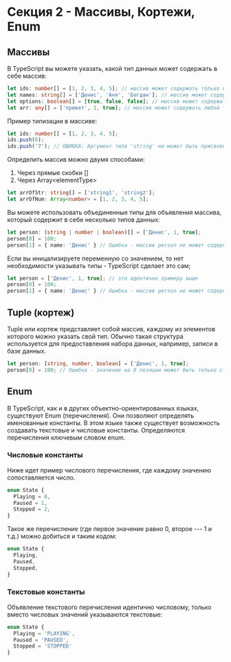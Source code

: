 # Секция 2 - Массивы, Кортежи, Enum

## Массивы

В TypeScript вы можете указать, какой тип данных может содержать в себе массив:

```ts
let ids: number[] = [1, 2, 3, 4, 5]; // массив может содержать только цифры
let names: string[] = ['Денис', 'Аня', 'Богдан']; // массив может содержать только строки
let options: boolean[] = [true, false, false]; // массив может содержать true или false
let arr: any[] = ['привет', 1, true]; // массив может содержать любой тип данных
```

Пример типизации в массиве:

```ts
let ids: number[] = [1, 2, 3, 4, 5];
ids.push(6);
ids.push('7'); // ОШИБКА: Аргумент типа 'string' не может быть присвоен параметру типа 'number'
```

Определить массив можно двумя способами:

1. Через прямые скобки \[\]
2. Через Array\<elementType\>

```ts
let arrOfStr: string[] = ['string1', 'string2'];
let arrOfNum: Array<number> = [1, 2, 3, 4, 5];
```

Вы можете использовать объединенные типы для объявления массива, который содержит в себе несколько типов данных:

```ts
let person: (string | number | boolean)[] = ['Денис', 1, true];
person[0] = 100;
person[1] = { name: 'Денис' } // Ошибка - массив person не может содержать в себе объекты 
```

Если вы иницализируете переменную со значением, то нет необходимости указывать типы - TypeScript сделает это сам;

```ts
let person = ['Денис', 1, true]; // это идентично примеру выше
person[0] = 100;
person[1] = { name: 'Денис' } // Ошибка - массив person не может содержать в себе объекты
```

## Tuple (кортеж)

Tuple или кортеж представляет собой массив, каждому из элементов которого можно указать свой тип. Обычно такая структура используется для предоставления набора данных, например, записи в базе данных.

```ts
let person: [string, number, boolean] = ['Денис', 1, true];
person[0] = 100; // Ошибка - значение на 0 позиции может быть только строкой
```

## Enum

В TypeScript, как и в других объектно-ориентированных языках, существуют Enum (перечисления). Они позволяют определять именованные константы. В этом языке также существует возможность создавать текстовые и числовые константы. Определяются перечисления ключевым словом enum.

### Числовые константы

Ниже идет пример числового перечисления, где каждому значению сопоставляется число.

```ts
enum State {
  Playing = 0,
  Paused = 1,
  Stopped = 2,
}
```

Такое же перечисление (где первое значение равно 0, второе --- 1 и т.д.) можно добиться и таким кодом:

```ts
enum State {
  Playing,
  Paused,
  Stopped,
}
```

### Текстовые константы

Объявление текстового перечисления идентично числовому, только вместо числовых значений указываются текстовые:

```ts
enum State {
  Playing = 'PLAYING',
  Paused = 'PAUSED',
  Stopped = 'STOPPED'
}
```

